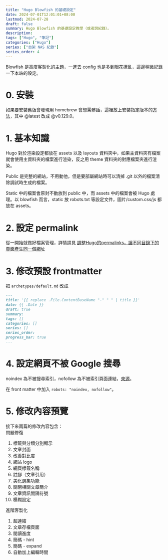 ```yaml
---
title: "Hugo Blowfish 的基礎設定"
date: 2024-07-01T12:01:01+08:00
lastmod: 2024-07-28
draft: false
summary: Hugo Blowfish 的基礎設定教學（或者說紀錄）。
description: 
tags: ["Hugo", "筆記"]
categories: ["Hugo"]
series: ["自架 NAS 紀錄"]
series_order: 4
---
```


Blowfish 是高度客製化的主題，一進去 config 也是多到眼花撩亂，這邊稍微紀錄一下本站的設定。

# 0. 安裝

如果要安裝舊版會發現用 homebrew 會想罵髒話，這裡放上安裝指定版本的[方法](https://gohugo.io/installation/linux/#build-from-source)，其中 @latest 改成 @v0.129.0。

# 1. 基本知識

Hugo 對於渲染設定都放在 assets 以及 layouts 資料夾中，如果主資料夾有檔案就會使用主資料夾的檔案進行渲染，反之用 theme 資料夾的對應檔案夾進行渲染。

Public 是完整的網站，不用動他，但是要部屬網站時可以清掉 .git 以外的檔案清除調試時生成的檔案。

Static 中的檔案會原封不動放到 public 中，而 assets 中的檔案會被 Hugo 處理。以 blowfish 而言，static 放 robots.txt 等設定文件，圖片/custom.css/js 都放在 assets。

# 2. 設定 permalink

從一開始就做好檔案管理，詳情請見 [調整Hugo的permalinks，讓不同目錄下的頁面產生同一個網址](https://ivonblog.com/posts/same-url-for-hugo-pages-from-different-sections/)

# 3. 修改預設 frontmatter

把 `archetypes/default.md` 改成

```md
---
title: '{{ replace .File.ContentBaseName "-" " " | title }}'
date: {{ .Date }}
draft: true
summary: 
tags: []
categories: []
series: []
series_order: 
progress_bar: true
---
```

# 4. 設定網頁不被 Google 搜尋

noindex 為不被搜尋索引，nofollow 為不被索引頁面連結，[來源](https://www.yesharris.com/seo-basic/meta-robots-and-robots-txt/)。  

在 front matter 中加入 `robots: "noindex, nofollow"`。  

# 5. 修改內容預覽

接下來兩篇的修改內容包含：  
問題修復

1. 標籤與分類分別顯示
2. 文章封面
3. 改善對比度
4. 網站 logo
5. 網頁標籤名稱
6. 註腳（文章引用）
7. 美化選集功能
8. 關閉相關文章簡介
9. 文章資訊間隔符號
10. 模糊設定

進階客製化

1. 超連結
2. 文章存檔頁面
3. 閱讀進度
4. 簡碼 - hint
5. 簡碼 - expand
6. 自動加上編輯時間
